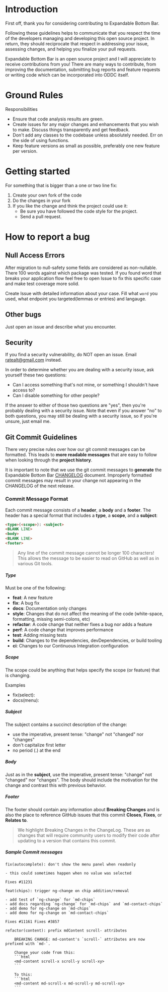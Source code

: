 # Introduction

First off, thank you for considering contributing to Expandable Bottom Bar.


Following these guidelines helps to communicate that you respect the time of the developers managing and developing this open source project. In return, they should reciprocate that respect in addressing your issue, assessing changes, and helping you finalize your pull requests.

Expandable Bottom Bar is an open source project and I will appreciate to receive contributions from you! There are many ways to contribute, from improving the documentation, submitting bug reports and feature requests or writing code which can be incorporated into ODDC itself.

# Ground Rules

Responsibilities
* Ensure that code analysis results are green.
* Create issues for any major changes and enhancements that you wish to make. Discuss things transparently and get feedback.
* Don't add any classes to the codebase unless absolutely needed. Err on the side of using functions.
* Keep feature versions as small as possible, preferably one new feature per version.


# Getting started

For something that is bigger than a one or two line fix:

1. Create your own fork of the code
2. Do the changes in your fork
3. If you like the change and think the project could use it:
    * Be sure you have followed the code style for the project.
    * Send a pull request.


# How to report a bug

## Null Access Errors

After migration to null-safety some fields are considered as non-nullable. There 100 words against which package was tested. If you found word that breaks your application flow feel free to open Issue to fix this specific case and make test coverage more solid.

Create Issue with detailed information about your case.
Fill what `word` you used, what endpoint you targeted(lemmas or entries) and langauge.

## Other bugs

Just open an issue and describe what you encounter.


## Security 

If you find a security vulnerability, do NOT open an issue. Email ratealt@gmail.com instead.

In order to determine whether you are dealing with a security issue, ask yourself these two questions:
* Can I access something that's not mine, or something I shouldn't have access to?
* Can I disable something for other people?

If the answer to either of those two questions are "yes", then you're probably dealing with a security issue. Note that even if you answer "no" to both questions, you may still be dealing with a security issue, so if you're unsure, just email me.


## <a name="commit"></a> Git Commit Guidelines

There very precise rules over how our git commit messages can be formatted. This leads to **more
readable messages** that are easy to follow when looking through the **project history**. 

It is important to note that we use the git commit messages to **generate** the Expandable Bottom Bar
[CHANGELOG](CHANGELOG.md) document. Improperly formatted commit messages may result in your
change not appearing in the CHANGELOG of the next release.

### <a name="commit-message-format"></a> Commit Message Format

Each commit message consists of a **header**, a **body** and a **footer**. The header has a special
format that includes a **type**, a **scope**, and a **subject**:

```html
<type>(<scope>): <subject>
<BLANK LINE>
<body>
<BLANK LINE>
<footer>
```

> Any line of the commit message cannot be longer 100 characters!<br/>
  This allows the message to be easier to read on GitHub as well as in various Git tools.

##### Type

Must be one of the following:

* **feat**: A new feature
* **fix**: A bug fix
* **docs**: Documentation only changes
* **style**: Changes that do not affect the meaning of the code (white-space, formatting, missing
  semi-colons, etc)
* **refactor**: A code change that neither fixes a bug nor adds a feature
* **perf**: A code change that improves performance
* **test**: Adding missing tests
* **build**: Changes to the dependencies, devDependencies, or build tooling
* **ci**: Changes to our Continuous Integration configuration

##### Scope

The scope could be anything that helps specify the scope (or feature) that is changing.

Examples
- fix(select): 
- docs(menu): 

##### Subject

The subject contains a succinct description of the change:

* use the imperative, present tense: "change" not "changed" nor "changes"
* don't capitalize first letter
* no period (.) at the end

##### Body

Just as in the **subject**, use the imperative, present tense: "change" not "changed" nor "changes".
The body should include the motivation for the change and contrast this with previous behavior.

##### Footer

The footer should contain any information about **Breaking Changes** and is also the place to
reference GitHub issues that this commit **Closes**, **Fixes**, or **Relates to**.

> We highlight Breaking Changes in the ChangeLog. These are as changes that will require
  community users to modify their code after updating to a version that contains this commit.

##### Sample Commit messages

```text
fix(autocomplete): don't show the menu panel when readonly

- this could sometimes happen when no value was selected

Fixes #11231
```
```text
feat(chips): trigger ng-change on chip addition/removal

- add test of `ng-change` for `md-chips`
- add docs regarding `ng-change` for `md-chips` and `md-contact-chips`
- add demo for ng-change on `md-chips`
- add demo for ng-change on `md-contact-chips`

Fixes #11161 Fixes #3857
```

```text
refactor(content): prefix mdContent scroll- attributes

    BREAKING CHANGE: md-content's `scroll-` attributes are now prefixed with `md-`.

    Change your code from this:
    ```html
    <md-content scroll-x scroll-y scroll-xy>
    ```

    To this:
    ```html
    <md-content md-scroll-x md-scroll-y md-scroll-xy>
    ```
```
<br/>